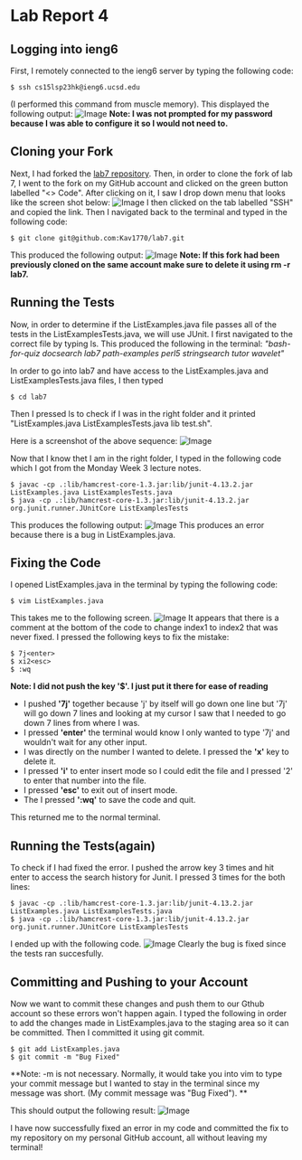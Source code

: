 # Lab Report 4
## Logging into ieng6
First, I remotely connected to the ieng6 server by typing the following code:
```
$ ssh cs15lsp23hk@ieng6.ucsd.edu
```
(I performed this command from muscle memory). This displayed the following output:
![Image](https://github.com/Kav1770/cse15l-lab-reports/assets/126924884/8dfbd762-8349-4ccd-86d4-d763a7e80e5e)
**Note: I was not prompted for my password because I was able to configure it so I would not need to.**

## Cloning your Fork
Next, I had forked the [lab7 repository](https://github.com/ucsd-cse15l-s23/lab7). Then, in order to clone the fork of lab 7, I went to the fork on my GitHub account and clicked on the green button labelled "<> Code". After clicking on it, I saw I drop down menu that looks like the screen shot below:
![Image](https://github.com/Kav1770/cse15l-lab-reports/assets/126924884/58fb90a1-5ed0-4659-8df8-77ee1246147e)
I then clicked on the tab labelled "SSH" and copied the link.
Then I navigated back to the terminal and typed in the following code:
```
$ git clone git@github.com:Kav1770/lab7.git
```
This produced the following output:
![Image](https://github.com/Kav1770/cse15l-lab-reports/assets/126924884/f70a302d-eda5-45fe-a9bc-6283ba573f15)
**Note: If this fork had been previously cloned on the same account make sure to delete it using rm -r lab7.**

## Running the Tests
Now, in order to determine if the ListExamples.java file passes all of the tests in the ListExamplesTests.java, we will use JUnit. I first navigated to the correct file by typing ls. This produced the following in the terminal: 
*"bash-for-quiz  docsearch  lab7  path-examples  perl5  stringsearch  tutor  wavelet"*

In order to go into lab7 and have access to the ListExamples.java and ListExamplesTests.java files, I then typed 
```
$ cd lab7
```
Then I pressed ls to check if I was in the right folder and it printed "ListExamples.java  ListExamplesTests.java  lib  test.sh".

Here is a screenshot of the above sequence:
![Image](https://github.com/Kav1770/cse15l-lab-reports/assets/126924884/b4f7b1b2-59f5-473f-8d50-f2fd7dcb58a9)

Now that I know thet I am in the right folder, I typed in the following code which I got from the Monday Week 3 lecture notes. 
```
$ javac -cp .:lib/hamcrest-core-1.3.jar:lib/junit-4.13.2.jar ListExamples.java ListExamplesTests.java
$ java -cp .:lib/hamcrest-core-1.3.jar:lib/junit-4.13.2.jar org.junit.runner.JUnitCore ListExamplesTests
```
This produces the following output:
![Image](https://github.com/Kav1770/cse15l-lab-reports/assets/126924884/6957fb52-d19c-45be-95eb-7942156eac20)
This produces an error because there is a bug in ListExamples.java.
## Fixing the Code
I opened ListExamples.java in the terminal by typing the following code:
```
$ vim ListExamples.java
```
This takes me to the following screen. 
![Image](https://github.com/Kav1770/cse15l-lab-reports/assets/126924884/21189e84-8742-46af-82c9-de576590ca35)
It appears that there is a comment at the bottom of the code to change index1 to index2 that was never fixed. 
I pressed the following keys to fix the mistake:
```
$ 7j<enter>
$ xi2<esc>
$ :wq
```
**Note: I did not push the key '$'. I just put it there for ease of reading**
* I pushed **'7j'** together because 'j' by itself will go down one line but '7j' will go down 7 lines and looking at my cursor I saw that I needed to go down 7 lines from where I was.
* I pressed **'enter'** the terminal would know I only wanted to type '7j' and wouldn't wait for any other input. 
* I was directly on the number I wanted to delete. I pressed the **'x'** key to delete it.
* I pressed **'i'** to enter insert mode so I could edit the file and I pressed '2' to enter that number into the file.
* I pressed **'esc'** to exit out of insert mode.
* The I pressed **':wq'** to save the code and quit. 

This returned me to the normal terminal.

## Running the Tests(again)
To check if I had fixed the error. I pushed the arrow key 3 times and hit enter to access the search history for Junit. I pressed 3 times for the both lines:
```
$ javac -cp .:lib/hamcrest-core-1.3.jar:lib/junit-4.13.2.jar ListExamples.java ListExamplesTests.java
$ java -cp .:lib/hamcrest-core-1.3.jar:lib/junit-4.13.2.jar org.junit.runner.JUnitCore ListExamplesTests
```
I ended up with the following code. 
![Image](https://github.com/Kav1770/cse15l-lab-reports/assets/126924884/65526f25-14ef-4a63-b85f-21c3ec5881f4)
Clearly the bug is fixed since the tests ran succesfully.

## Committing and Pushing to your Account
Now we want to commit these changes and push them to our Gthub account so these errors won't happen again.
I typed the following in order to add the changes made in ListExamples.java to the staging area so it can be committed. Then I committed it using git commit. 
```
$ git add ListExamples.java
$ git commit -m "Bug Fixed"
```
**Note: -m is not necessary. Normally, it would take you into vim to type your commit message but I wanted to stay in the terminal since my message was short. (My commit message was "Bug Fixed"). **

This should output the following result:
![Image](https://github.com/Kav1770/cse15l-lab-reports/assets/126924884/27fb817e-64ca-4d4a-a21e-597a00783006)

I have now successfully fixed an error in my code and committed the fix to my repository on my personal GitHub account, all without leaving my terminal!
